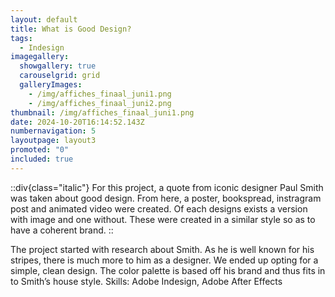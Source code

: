 ```yaml
---
layout: default
title: What is Good Design?
tags:
  - Indesign
imagegallery:
  showgallery: true
  carouselgrid: grid
  galleryImages:
    - /img/affiches_finaal_juni1.png
    - /img/affiches_finaal_juni2.png
thumbnail: /img/affiches_finaal_juni1.png
date: 2024-10-20T16:14:52.143Z
numbernavigation: 5
layoutpage: layout3
promoted: "0"
included: true
---
```

::div{class="italic"}
For this project, a quote from iconic designer Paul Smith was taken about good design. From here, a poster, bookspread, instragram post and animated video were created. Of each designs exists a version with image and one without. These were created in a similar style so as to have a coherent brand. 
::

The project started with research about Smith. As he is well known for his stripes, there is much more to him as a designer. We ended up opting for a simple, clean design. The color palette is based off his brand and thus fits in to Smith’s house style. 
Skills: Adobe Indesign, Adobe After Effects